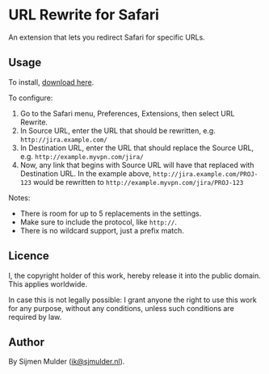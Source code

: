 URL Rewrite for Safari
======================

An extension that lets you redirect Safari for specific URLs.


Usage
-----

To install, [download here](http://60ef-sjmulder-nl.s3.amazonaws.com/files/URL%20Rewrite%201.1.safariextz).

To configure:

 1. Go to the Safari menu, Preferences, Extensions, then select URL Rewrite.
 2. In Source URL, enter the URL that should be rewritten, e.g. `http://jira.example.com/`
 3. In Destination URL, enter the URL that should replace the Source URL, e.g. `http://example.myvpn.com/jira/`
 4. Now, any link that begins with Source URL will have that replaced with Destination URL. In the example above, `http://jira.example.com/PROJ-123` would be rewritten to `http://example.myvpn.com/jira/PROJ-123`

Notes:

 * There is room for up to 5 replacements in the settings.
 * Make sure to include the protocol, like `http://`.
 * There is no wildcard support, just a prefix match.


Licence
-------

I, the copyright holder of this work, hereby release it into the public domain. This applies worldwide.

In case this is not legally possible: I grant anyone the right to use this work for any purpose, without any conditions, unless such conditions are required by law.


Author
------

By Sijmen Mulder (ik@sjmulder.nl).
